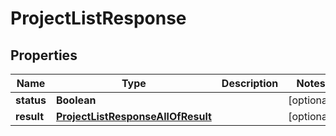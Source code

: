 

# ProjectListResponse


## Properties

| Name | Type | Description | Notes |
|------------ | ------------- | ------------- | -------------|
|**status** | **Boolean** |  |  [optional] |
|**result** | [**ProjectListResponseAllOfResult**](ProjectListResponseAllOfResult.md) |  |  [optional] |



